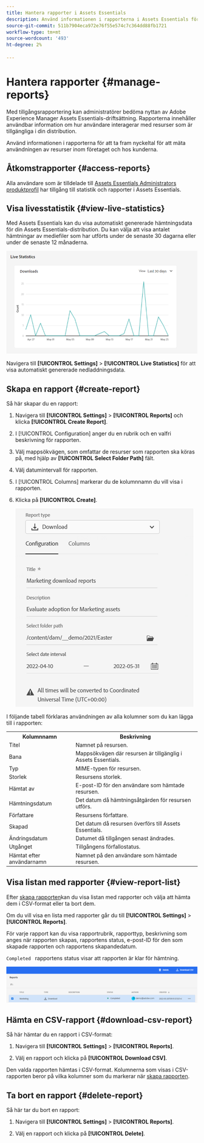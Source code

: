 ```yaml
---
title: Hantera rapporter i Assets Essentials
description: Använd informationen i rapporterna i Assets Essentials för att ta fram nyckeltal för att mäta användningen av resurser inom företaget och hos kunderna.
source-git-commit: 511b7904eca972e76f55e574c7c364dd88fb1721
workflow-type: tm+mt
source-wordcount: '493'
ht-degree: 2%

---
```


# Hantera rapporter {#manage-reports}

Med tillgångsrapportering kan administratörer bedöma nyttan av Adobe Experience Manager Assets Essentials-driftsättning. Rapporterna innehåller användbar information om hur användare interagerar med resurser som är tillgängliga i din distribution.

Använd informationen i rapporterna för att ta fram nyckeltal för att mäta användningen av resurser inom företaget och hos kunderna.

## Åtkomstrapporter {#access-reports}

Alla användare som är tilldelade till [Assets Essentials Administrators produktprofil](deploy-administer.md) har tillgång till statistik och rapporter i Assets Essentials.

## Visa livesstatistik {#view-live-statistics}

Med Assets Essentials kan du visa automatiskt genererade hämtningsdata för din Assets Essentials-distribution. Du kan välja att visa antalet hämtningar av mediefiler som har utförts under de senaste 30 dagarna eller under de senaste 12 månaderna.

![Alternativ i verktygsfältet när du väljer en resurs](assets/asset-reports-live-statistics.png)

Navigera till **[!UICONTROL Settings]** > **[!UICONTROL Live Statistics]** för att visa automatiskt genererade nedladdningsdata.

## Skapa en rapport {#create-report}

Så här skapar du en rapport:

1. Navigera till **[!UICONTROL Settings]** > **[!UICONTROL Reports]** och klicka **[!UICONTROL Create Report]**.

1. I [!UICONTROL Configuration] anger du en rubrik och en valfri beskrivning för rapporten.

1. Välj mappsökvägen, som omfattar de resurser som rapporten ska köras på, med hjälp av **[!UICONTROL Select Folder Path]** fält.

1. Välj datumintervall för rapporten.

1. I [!UICONTROL Columns] markerar du de kolumnnamn du vill visa i rapporten.

1. Klicka på **[!UICONTROL Create]**.

   ![Hämta rapport](assets/download-reports-config.png)

I följande tabell förklaras användningen av alla kolumner som du kan lägga till i rapporten:

<table>
    <tbody>
     <tr>
      <th><strong>Kolumnnamn</strong></th>
      <th><strong>Beskrivning</strong></th>
     </tr>
     <tr>
      <td>Titel</td>
      <td>Namnet på resursen.</td>
     </tr>
     <tr>
      <td>Bana</td>
      <td>Mappsökvägen där resursen är tillgänglig i Assets Essentials.</td>
     </tr>
     <tr>
      <td>Typ</td>
      <td>MIME-typen för resursen.</td>
     </tr>
     <tr>
      <td>Storlek</td>
      <td>Resursens storlek.</td>
     </tr>
     <tr>
      <td>Hämtat av</td>
      <td>E-post-ID för den användare som hämtade resursen.</td>
     </tr>
     <tr>
      <td>Hämtningsdatum</td>
      <td>Det datum då hämtningsåtgärden för resursen utförs.</td>
     </tr>
     <tr>
      <td>Författare</td>
      <td>Resursens författare.</td>
     </tr>
     <tr>
      <td>Skapad</td>
      <td>Det datum då resursen överförs till Assets Essentials.</td>
     </tr>
     <tr>
      <td>Ändringsdatum</td>
      <td>Datumet då tillgången senast ändrades.</td>
     </tr>
     <tr>
      <td>Utgånget</td>
      <td>Tillgångens förfallostatus.</td>
     </tr>
     <tr>
      <td>Hämtat efter användarnamn</td>
      <td>Namnet på den användare som hämtade resursen.</td>
     </tr>           
    </tbody>
   </table>

## Visa listan med rapporter {#view-report-list}

Efter [skapa rapporten](#create-report)kan du visa listan med rapporter och välja att hämta dem i CSV-format eller ta bort dem.

Om du vill visa en lista med rapporter går du till **[!UICONTROL Settings]** > **[!UICONTROL Reports]**.

För varje rapport kan du visa rapportrubrik, rapporttyp, beskrivning som anges när rapporten skapas, rapportens status, e-post-ID för den som skapade rapporten och rapportens skapandedatum.

`Completed ` rapportens status visar att rapporten är klar för hämtning.

![Förteckning över rapporter](assets/list-of-reports.png)


## Hämta en CSV-rapport {#download-csv-report}

Så här hämtar du en rapport i CSV-format:

1. Navigera till **[!UICONTROL Settings]** > **[!UICONTROL Reports]**.

1. Välj en rapport och klicka på **[!UICONTROL Download CSV]**.

Den valda rapporten hämtas i CSV-format. Kolumnerna som visas i CSV-rapporten beror på vilka kolumner som du markerar när [skapa rapporten](#create-report).

## Ta bort en rapport {#delete-report}

Så här tar du bort en rapport:

1. Navigera till **[!UICONTROL Settings]** > **[!UICONTROL Reports]**.

1. Välj en rapport och klicka på **[!UICONTROL Delete]**.
